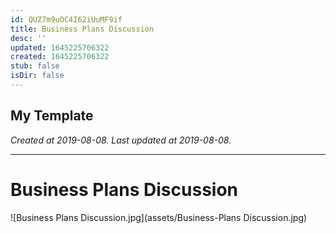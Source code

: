 ```yaml
---
id: QUZ7m9uOC4I62iUuMF9if
title: Business Plans Discussion
desc: ''
updated: 1645225706322
created: 1645225706322
stub: false
isDir: false
---
```

My Template
---

_Created at 2019-08-08._
_Last updated at 2019-08-08._




---

# Business Plans Discussion


![Business Plans Discussion.jpg](assets/Business-Plans Discussion.jpg)

